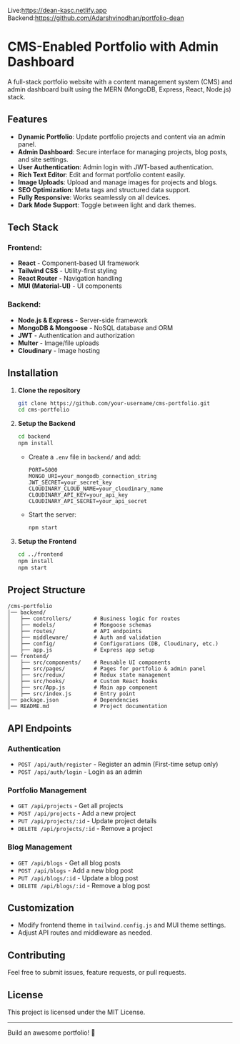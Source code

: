 Live:https://dean-kasc.netlify.app
Backend:https://github.com/Adarshvinodhan/portfolio-dean

# CMS-Enabled Portfolio with Admin Dashboard

A full-stack portfolio website with a content management system (CMS) and admin dashboard built using the MERN (MongoDB, Express, React, Node.js) stack.

## Features
- **Dynamic Portfolio**: Update portfolio projects and content via an admin panel.
- **Admin Dashboard**: Secure interface for managing projects, blog posts, and site settings.
- **User Authentication**: Admin login with JWT-based authentication.
- **Rich Text Editor**: Edit and format portfolio content easily.
- **Image Uploads**: Upload and manage images for projects and blogs.
- **SEO Optimization**: Meta tags and structured data support.
- **Fully Responsive**: Works seamlessly on all devices.
- **Dark Mode Support**: Toggle between light and dark themes.

## Tech Stack
### Frontend:
- **React** - Component-based UI framework
- **Tailwind CSS** - Utility-first styling
- **React Router** - Navigation handling
- **MUI (Material-UI)** - UI components

### Backend:
- **Node.js & Express** - Server-side framework
- **MongoDB & Mongoose** - NoSQL database and ORM
- **JWT** - Authentication and authorization
- **Multer** - Image/file uploads
- **Cloudinary** - Image hosting

## Installation

1. **Clone the repository**
   ```sh
   git clone https://github.com/your-username/cms-portfolio.git
   cd cms-portfolio
   ```

2. **Setup the Backend**
   ```sh
   cd backend
   npm install
   ```
   - Create a `.env` file in `backend/` and add:
     ```env
     PORT=5000
     MONGO_URI=your_mongodb_connection_string
     JWT_SECRET=your_secret_key
     CLOUDINARY_CLOUD_NAME=your_cloudinary_name
     CLOUDINARY_API_KEY=your_api_key
     CLOUDINARY_API_SECRET=your_api_secret
     ```
   - Start the server:
     ```sh
     npm start
     ```

3. **Setup the Frontend**
   ```sh
   cd ../frontend
   npm install
   npm start
   ```

## Project Structure
```
/cms-portfolio
│── backend/
│   ├── controllers/       # Business logic for routes
│   ├── models/            # Mongoose schemas
│   ├── routes/            # API endpoints
│   ├── middleware/        # Auth and validation
│   ├── config/            # Configurations (DB, Cloudinary, etc.)
│   ├── app.js             # Express app setup
│── frontend/
│   ├── src/components/    # Reusable UI components
│   ├── src/pages/         # Pages for portfolio & admin panel
│   ├── src/redux/         # Redux state management
│   ├── src/hooks/         # Custom React hooks
│   ├── src/App.js         # Main app component
│   ├── src/index.js       # Entry point
│── package.json           # Dependencies
│── README.md              # Project documentation
```

## API Endpoints

### Authentication
- `POST /api/auth/register` - Register an admin (First-time setup only)
- `POST /api/auth/login` - Login as an admin

### Portfolio Management
- `GET /api/projects` - Get all projects
- `POST /api/projects` - Add a new project
- `PUT /api/projects/:id` - Update project details
- `DELETE /api/projects/:id` - Remove a project

### Blog Management
- `GET /api/blogs` - Get all blog posts
- `POST /api/blogs` - Add a new blog post
- `PUT /api/blogs/:id` - Update a blog post
- `DELETE /api/blogs/:id` - Remove a blog post

## Customization
- Modify frontend theme in `tailwind.config.js` and MUI theme settings.
- Adjust API routes and middleware as needed.

## Contributing
Feel free to submit issues, feature requests, or pull requests.

## License
This project is licensed under the MIT License.

---

Build an awesome portfolio! 🚀

